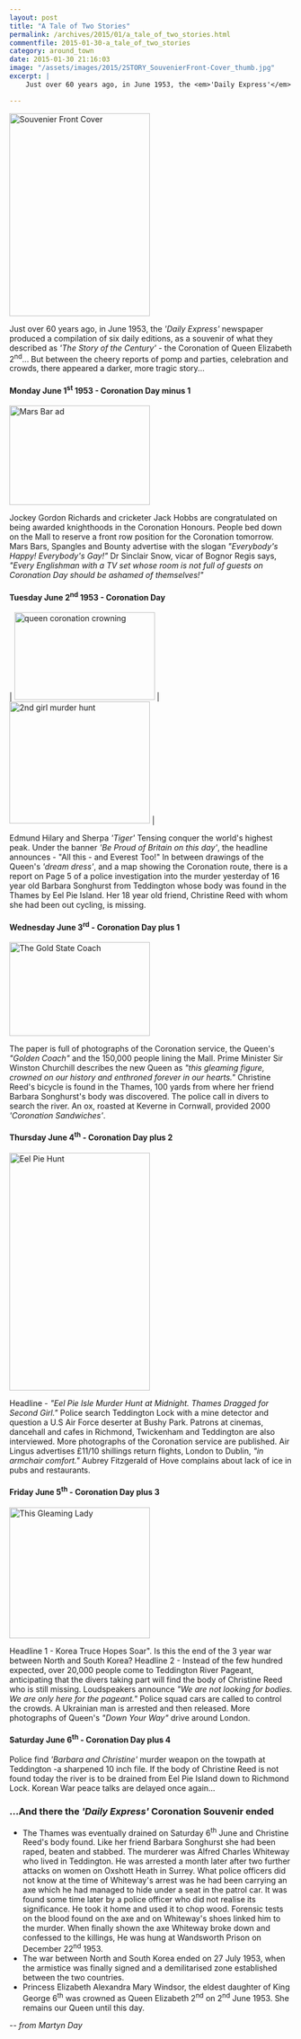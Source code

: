 ```yaml
---
layout: post
title: "A Tale of Two Stories"
permalink: /archives/2015/01/a_tale_of_two_stories.html
commentfile: 2015-01-30-a_tale_of_two_stories
category: around_town
date: 2015-01-30 21:16:03
image: "/assets/images/2015/2STORY_SouvenierFront-Cover_thumb.jpg"
excerpt: |
    Just over 60 years ago, in June 1953, the <em>'Daily Express'</em> newspaper produced a compilation of six daily editions, as a souvenir of  what they described as <em>'The Story of the Century'</em> - the Coronation of Queen Elizabeth 2<sup>nd</sup>... But between the cheery reports of pomp and parties, celebration and crowds, there appeared a darker, more tragic story...

---
```


<a href="/assets/images/2015/2STORY_SouvenierFront-Cover.jpg" title="See larger version of - Souvenier Front Cover"><img src="/assets/images/2015/2STORY_SouvenierFront-Cover_thumb.jpg" width="250" height="361" alt="Souvenier Front Cover" class="photo right" /></a>

Just over 60 years ago, in June 1953, the <em>'Daily Express'</em> newspaper produced a compilation of six daily editions, as a souvenir of what they described as <em>'The Story of the Century'</em> - the Coronation of Queen Elizabeth 2<sup>nd</sup>... But between the cheery reports of pomp and parties, celebration and crowds, there appeared a darker, more tragic story...

#### Monday June 1<sup>st</sup> 1953 - Coronation Day minus 1

<a href="/assets/images/2015/2STORY_Mars-Bar-ad.jpg" title="See larger version of - Mars Bar ad"><img src="/assets/images/2015/2STORY_Mars-Bar-ad_thumb.jpg" width="250" height="177" alt="Mars Bar ad" class="photo left" /></a>

Jockey Gordon Richards and cricketer Jack Hobbs are congratulated on being awarded knighthoods in the Coronation Honours. People bed down on the Mall to reserve a front row position for the Coronation tomorrow. Mars Bars, Spangles and Bounty advertise with the slogan <em>"Everybody's Happy! Everybody's Gay!"</em> Dr Sinclair Snow, vicar of Bognor Regis says, <em>"Every Englishman with a TV set whose room is not full of guests on Coronation Day should be ashamed of themselves!"</em>

#### Tuesday June 2<sup>nd</sup> 1953 - Coronation Day


| <a href="/assets/images/2015/2STORY_queen-coronation_-crowning.jpg" title="See larger version of - queen coronation  crowning"><img src="/assets/images/2015/2STORY_queen-coronation_-crowning_thumb.jpg" width="250" height="156" alt="queen coronation  crowning" class="photo" /></a> | <a href="/assets/images/2015/2STORY_2nd-girl-murder-hunt.jpg" title="See larger version of - 2nd girl murder hunt"><img src="/assets/images/2015/2STORY_2nd-girl-murder-hunt_thumb.jpg" width="250" height="217" alt="2nd girl murder hunt" class="photo" /></a> |

Edmund Hilary and Sherpa <em>'Tiger'</em> Tensing conquer the world's highest peak. Under the banner <em>'Be Proud of Britain on this day'</em>, the headline announces - "All this - and Everest Too!" In between drawings of the Queen's <em>'dream dress'</em>, and a map showing the Coronation route, there is a report on Page 5 of a police investigation into the murder yesterday of 16 year old Barbara Songhurst from Teddington whose body was found in the Thames by Eel Pie Island. Her 18 year old friend, Christine Reed with whom she had been out cycling, is missing.

#### Wednesday June 3<sup>rd</sup> - Coronation Day plus 1

<a href="/assets/images/2015/2STORY_The_Gold_State_Coach.jpg" title="See larger version of - The Gold State Coach"><img src="/assets/images/2015/2STORY_The_Gold_State_Coach_thumb.jpg" width="250" height="167" alt="The Gold State Coach" class="photo right" /></a>

The paper is full of photographs of the Coronation service, the Queen's <em>"Golden Coach"</em> and the 150,000 people lining the Mall. Prime Minister Sir Winston Churchill describes the new Queen as <em>"this gleaming figure, crowned on our history and enthroned forever in our hearts."</em> Christine Reed's bicycle is found in the Thames, 100 yards from where her friend Barbara Songhurst's body was discovered. The police call in divers to search the river. An ox, roasted at Keverne in Cornwall, provided 2000 <em>'Coronation Sandwiches'</em>.

#### Thursday June 4<sup>th</sup> - Coronation Day plus 2

<a href="/assets/images/2015/2STORY_Eel-Pie-Hunt.jpg" title="See larger version of - Eel Pie Hunt"><img src="/assets/images/2015/2STORY_Eel-Pie-Hunt_thumb.jpg" width="250" height="423" alt="Eel Pie Hunt" class="photo left" /></a>

Headline - <em>"Eel Pie Isle Murder Hunt at Midnight. Thames Dragged for Second Girl."</em> Police search Teddington Lock with a mine detector and question a U.S Air Force deserter at Bushy Park. Patrons at cinemas, dancehall and cafes in Richmond, Twickenham and Teddington are also interviewed. More photographs of the Coronation service are published. Air Lingus advertises £11/10 shillings return flights, London to Dublin, <em>"in armchair comfort."</em> Aubrey Fitzgerald of Hove complains about lack of ice in pubs and restaurants.

#### Friday June 5<sup>th</sup> - Coronation Day plus 3

<a href="/assets/images/2015/2STORY_This-Gleaming-Lady.jpg" title="See larger version of - This Gleaming Lady"><img src="/assets/images/2015/2STORY_This-Gleaming-Lady_thumb.jpg" width="250" height="233" alt="This Gleaming Lady" class="photo right" /></a>

Headline 1 - Korea Truce Hopes Soar". Is this the end of the 3 year war between North and South Korea? Headline 2 - Instead of the few hundred expected, over 20,000 people come to Teddington River Pageant, anticipating that the divers taking part will find the body of Christine Reed who is still missing. Loudspeakers announce <em>"We are not looking for bodies. We are only here for the pageant."</em> Police squad cars are called to control the crowds. A Ukrainian man is arrested and then released. More photographs of Queen's <em>"Down Your Way"</em> drive around London.

#### Saturday June 6<sup>th</sup> - Coronation Day plus 4

Police find <em>'Barbara and Christine'</em> murder weapon on the towpath at Teddington -a sharpened 10 inch file. If the body of Christine Reed is not found today the river is to be drained from Eel Pie Island down to Richmond Lock. Korean War peace talks are delayed once again...

### ...And there the <Em>'Daily Express'</Em> Coronation Souvenir ended

-   The Thames was eventually drained on Saturday 6<sup>th</sup> June and Christine Reed's body found. Like her friend Barbara Songhurst she had been raped, beaten and stabbed. The murderer was Alfred Charles Whiteway who lived in Teddington. He was arrested a month later after two further attacks on women on Oxshott Heath in Surrey. What police officers did not know at the time of Whiteway's arrest was he had been carrying an axe which he had managed to hide under a seat in the patrol car. It was found some time later by a police officer who did not realise its significance. He took it home and used it to chop wood. Forensic tests on the blood found on the axe and on Whiteway's shoes linked him to the murder. When finally shown the axe Whiteway broke down and confessed to the killings, He was hung at Wandsworth Prison on December 22<sup>nd</sup> 1953.
-   The war between North and South Korea ended on 27 July 1953, when the armistice was finally signed and a demilitarised zone established between the two countries.
-   Princess Elizabeth Alexandra Mary Windsor, the eldest daughter of King George 6<sup>th</sup> was crowned as Queen Elizabeth 2<sup>nd</sup> on 2<sup>nd</sup> June 1953. She remains our Queen until this day.

<cite>-- from Martyn Day</cite>

